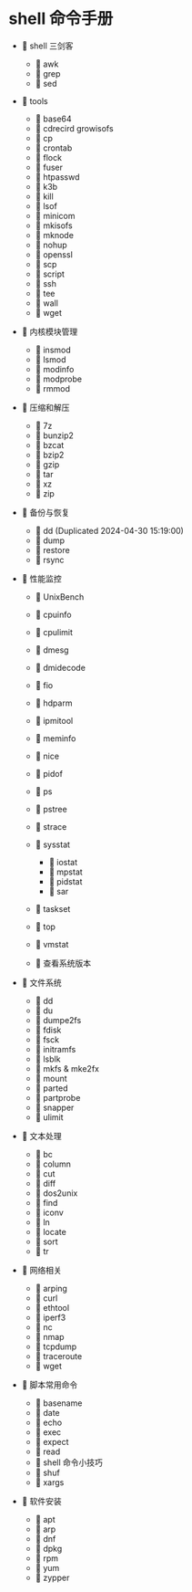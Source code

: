 # shell 命令手册

* 📑 shell 三剑客

  * 📄 awk
  * 📄 grep
  * 📄 sed
* 📑 tools

  * 📄 base64
  * 📄 cdrecird growisofs
  * 📄 cp
  * 📄 crontab
  * 📄 flock
  * 📄 fuser
  * 📄 htpasswd
  * 📄 k3b
  * 📄 kill
  * 📄 lsof
  * 📄 minicom
  * 📄 mkisofs
  * 📄 mknode
  * 📄 nohup
  * 📄 openssl
  * 📄 scp
  * 📄 script
  * 📄 ssh
  * 📄 tee
  * 📄 wall
  * 📄 wget
* 📑 内核模块管理

  * 📄 insmod
  * 📄 lsmod
  * 📄 modinfo
  * 📄 modprobe
  * 📄 rmmod
* 📑 压缩和解压

  * 📄 7z
  * 📄 bunzip2
  * 📄 bzcat
  * 📄 bzip2
  * 📄 gzip
  * 📄 tar
  * 📄 xz
  * 📄 zip
* 📑 备份与恢复

  * 📄 dd (Duplicated 2024-04-30 15:19:00)
  * 📄 dump
  * 📄 restore
  * 📄 rsync
* 📑 性能监控

  * 📄 UnixBench
  * 📄 cpuinfo
  * 📄 cpulimit
  * 📄 dmesg
  * 📄 dmidecode
  * 📄 fio
  * 📄 hdparm
  * 📄 ipmitool
  * 📄 meminfo
  * 📄 nice
  * 📄 pidof
  * 📄 ps
  * 📄 pstree
  * 📄 strace
  * 📑 sysstat

    * 📄 iostat
    * 📄 mpstat
    * 📄 pidstat
    * 📄 sar
  * 📄 taskset
  * 📄 top
  * 📄 vmstat
  * 📄 查看系统版本
* 📑 文件系统

  * 📄 dd
  * 📄 du
  * 📄 dumpe2fs
  * 📄 fdisk
  * 📄 fsck
  * 📄 initramfs
  * 📄 lsblk
  * 📄 mkfs & mke2fx
  * 📄 mount
  * 📄 parted
  * 📄 partprobe
  * 📄 snapper
  * 📄 ulimit
* 📑 文本处理

  * 📄 bc
  * 📄 column
  * 📄 cut
  * 📄 diff
  * 📄 dos2unix
  * 📄 find
  * 📄 iconv
  * 📄 ln
  * 📄 locate
  * 📄 sort
  * 📄 tr
* 📑 网络相关

  * 📄 arping
  * 📄 curl
  * 📄 ethtool
  * 📄 iperf3
  * 📄 nc
  * 📄 nmap
  * 📄 tcpdump
  * 📄 traceroute
  * 📄 wget
* 📑 脚本常用命令

  * 📄 basename
  * 📄 date
  * 📄 echo
  * 📄 exec
  * 📄 expect
  * 📄 read
  * 📄 shell 命令小技巧
  * 📄 shuf
  * 📄 xargs
* 📑 软件安装

  * 📄 apt
  * 📄 arp
  * 📄 dnf
  * 📄 dpkg
  * 📄 rpm
  * 📄 yum
  * 📄 zypper

　　‍
